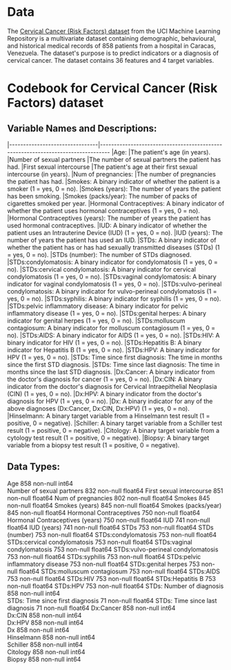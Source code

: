 # Data
The [Cervical Cancer (Risk Factors) dataset](https://archive.ics.uci.edu/dataset/383/cervical+cancer+risk+factors) from the UCI Machine Learning Repository is a multivariate dataset containing demographic, behavioural, and historical medical records of 858 patients from a hospital in Caracas, Venezuela. The dataset's purpose is to predict indicators or a diagnosis of cervical cancer. The dataset contains 36 features and 4 target variables.

# Codebook for Cervical Cancer (Risk Factors) dataset

## Variable Names and Descriptions:
|--------------------------------|---------------------------------------------------------------------------------
|Age:                            |The patient's age (in years).
|Number of sexual partners       |The number of sexual partners the patient has had.
|First sexual intercourse        |The patient's age at their first sexual intercourse (in years).
|Num of pregnancies:             |The number of pregnancies the patient has had.
|Smokes:                          A binary indicator of whether the patient is a smoker (1 = yes, 0 = no).
|Smokes (years): The number of years the patient has been smoking.
|Smokes (packs/year): The number of packs of cigarettes smoked per year.
|Hormonal Contraceptives: A binary indicator of whether the patient uses hormonal contraceptives (1 = yes, 0 = no).
|Hormonal Contraceptives (years): The number of years the patient has used hormonal contraceptives.
|IUD: A binary indicator of whether the patient uses an Intrauterine Device (IUD) (1 = yes, 0 = no).
|IUD (years): The number of years the patient has used an IUD.
|STDs: A binary indicator of whether the patient has or has had sexually transmitted diseases (STDs) (1 = yes, 0 = no).
|STDs (number): The number of STDs diagnosed.
|STDs:condylomatosis: A binary indicator for condylomatosis (1 = yes, 0 = no).
|STDs:cervical condylomatosis: A binary indicator for cervical condylomatosis (1 = yes, 0 = no).
|STDs:vaginal condylomatosis: A binary indicator for vaginal condylomatosis (1 = yes, 0 = no).
|STDs:vulvo-perineal condylomatosis: A binary indicator for vulvo-perineal condylomatosis (1 = yes, 0 = no).
|STDs:syphilis: A binary indicator for syphilis (1 = yes, 0 = no).
|STDs:pelvic inflammatory disease: A binary indicator for pelvic inflammatory disease (1 = yes, 0 = no).
|STDs:genital herpes: A binary indicator for genital herpes (1 = yes, 0 = no).
|STDs:molluscum contagiosum: A binary indicator for molluscum contagiosum (1 = yes, 0 = no).
|STDs:AIDS: A binary indicator for AIDS (1 = yes, 0 = no).
|STDs:HIV: A binary indicator for HIV (1 = yes, 0 = no).
|STDs:Hepatitis B: A binary indicator for Hepatitis B (1 = yes, 0 = no).
|STDs:HPV: A binary indicator for HPV (1 = yes, 0 = no).
|STDs: Time since first diagnosis: The time in months since the first STD diagnosis.
|STDs: Time since last diagnosis: The time in months since the last STD diagnosis.
|Dx:Cancer: A binary indicator from the doctor's diagnosis for cancer (1 = yes, 0 = no).
|Dx:CIN: A binary indicator from the doctor's diagnosis for Cervical Intraepithelial Neoplasia (CIN) (1 = yes, 0 = no).
|Dx:HPV: A binary indicator from the doctor's diagnosis for HPV (1 = yes, 0 = no).
|Dx: A binary indicator for any of the above diagnoses (Dx:Cancer, Dx:CIN, Dx:HPV) (1 = yes, 0 = no).
|Hinselmann: A binary target variable from a Hinselmann test result (1 = positive, 0 = negative).
|Schiller: A binary target variable from a Schiller test result (1 = positive, 0 = negative).
|Citology: A binary target variable from a cytology test result (1 = positive, 0 = negative).
|Biopsy: A binary target variable from a biopsy test result (1 = positive, 0 = negative).

## Data Types:

Age                                 858 non-null    int64  
Number of sexual partners           832 non-null    float64
First sexual intercourse            851 non-null    float64
Num of pregnancies                  802 non-null    float64
Smokes                              845 non-null    float64
Smokes (years)                      845 non-null    float64
Smokes (packs/year)                 845 non-null    float64
Hormonal Contraceptives             750 non-null    float64
Hormonal Contraceptives (years)     750 non-null    float64
IUD                                 741 non-null    float64
IUD (years)                         741 non-null    float64
STDs                                753 non-null    float64
STDs (number)                       753 non-null    float64
STDs:condylomatosis                 753 non-null    float64
STDs:cervical condylomatosis        753 non-null    float64
STDs:vaginal condylomatosis         753 non-null    float64
STDs:vulvo-perineal condylomatosis  753 non-null    float64
STDs:syphilis                       753 non-null    float64
STDs:pelvic inflammatory disease    753 non-null    float64
STDs:genital herpes                 753 non-null    float64
STDs:molluscum contagiosum          753 non-null    float64
STDs:AIDS                           753 non-null    float64
STDs:HIV                            753 non-null    float64
STDs:Hepatitis B                    753 non-null    float64 
STDs:HPV                            753 non-null    float64
STDs: Number of diagnosis           858 non-null    int64  
STDs: Time since first diagnosis    71 non-null     float64
STDs: Time since last diagnosis     71 non-null     float64
Dx:Cancer                           858 non-null    int64  
Dx:CIN                              858 non-null    int64  
Dx:HPV                              858 non-null    int64  
Dx                                  858 non-null    int64  
Hinselmann                          858 non-null    int64  
Schiller                            858 non-null    int64  
Citology                            858 non-null    int64  
Biopsy                              858 non-null    int64 


